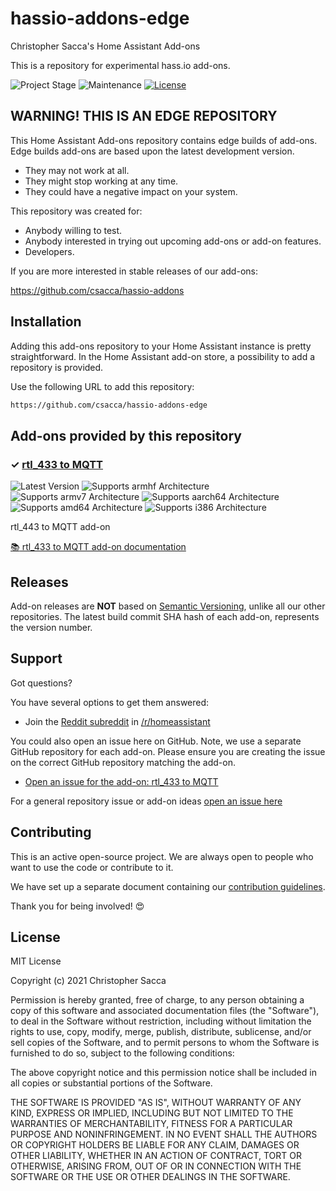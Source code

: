 # hassio-addons-edge

Christopher Sacca's Home Assistant Add-ons

This is a repository for experimental hass.io add-ons.

![Project Stage][project-stage-shield]
![Maintenance][maintenance-shield]
[![License][license-shield]](LICENSE.md)

## WARNING! THIS IS AN EDGE REPOSITORY

This Home Assistant Add-ons repository contains edge builds of add-ons. Edge
builds add-ons are based upon the latest development version.

- They may not work at all.
- They might stop working at any time.
- They could have a negative impact on your system.

This repository was created for:

- Anybody willing to test.
- Anybody interested in trying out upcoming add-ons or add-on features.
- Developers.

If you are more interested in stable releases of our add-ons:

<https://github.com/csacca/hassio-addons>

## Installation

Adding this add-ons repository to your Home Assistant instance is
pretty straightforward. In the Home Assistant add-on store,
a possibility to add a repository is provided.

Use the following URL to add this repository:

```txt
https://github.com/csacca/hassio-addons-edge
```

## Add-ons provided by this repository

### &#10003; [rtl_433 to MQTT][addon-rtl_433-mqtt]

![Latest Version][rtl_433-mqtt-version-shield]
![Supports armhf Architecture][rtl_433-mqtt-armhf-shield]
![Supports armv7 Architecture][rtl_433-mqtt-armv7-shield]
![Supports aarch64 Architecture][rtl_433-mqtt-aarch64-shield]
![Supports amd64 Architecture][rtl_433-mqtt-amd64-shield]
![Supports i386 Architecture][rtl_433-mqtt-i386-shield]

rtl_443 to MQTT add-on

[:books: rtl_433 to MQTT add-on documentation][addon-doc-rtl_433-mqtt]

## Releases

Add-on releases are **NOT** based on [Semantic Versioning][semver], unlike
all our other repositories. The latest build commit SHA hash of each
add-on, represents the version number.

## Support

Got questions?

You have several options to get them answered:

- Join the [Reddit subreddit][reddit] in [/r/homeassistant][reddit]

You could also open an issue here on GitHub. Note, we use a separate
GitHub repository for each add-on. Please ensure you are creating the issue
on the correct GitHub repository matching the add-on.

- [Open an issue for the add-on: rtl_433 to MQTT][rtl_433-mqtt-issue]

For a general repository issue or add-on ideas [open an issue here][issue]

## Contributing

This is an active open-source project. We are always open to people who want to
use the code or contribute to it.

We have set up a separate document containing our
[contribution guidelines](CONTRIBUTING.md).

Thank you for being involved! :heart_eyes:

## License

MIT License

Copyright (c) 2021 Christopher Sacca

Permission is hereby granted, free of charge, to any person obtaining a copy
of this software and associated documentation files (the "Software"), to deal
in the Software without restriction, including without limitation the rights
to use, copy, modify, merge, publish, distribute, sublicense, and/or sell
copies of the Software, and to permit persons to whom the Software is
furnished to do so, subject to the following conditions:

The above copyright notice and this permission notice shall be included in all
copies or substantial portions of the Software.

THE SOFTWARE IS PROVIDED "AS IS", WITHOUT WARRANTY OF ANY KIND, EXPRESS OR
IMPLIED, INCLUDING BUT NOT LIMITED TO THE WARRANTIES OF MERCHANTABILITY,
FITNESS FOR A PARTICULAR PURPOSE AND NONINFRINGEMENT. IN NO EVENT SHALL THE
AUTHORS OR COPYRIGHT HOLDERS BE LIABLE FOR ANY CLAIM, DAMAGES OR OTHER
LIABILITY, WHETHER IN AN ACTION OF CONTRACT, TORT OR OTHERWISE, ARISING FROM,
OUT OF OR IN CONNECTION WITH THE SOFTWARE OR THE USE OR OTHER DEALINGS IN THE
SOFTWARE.

[addon-rtl_433-mqtt]: https://github.com/csacca/addon-rtl_433-mqtt/tree/057353c
[addon-doc-rtl_433-mqtt]: https://github.com/csacca/addon-rtl_433-mqtt/blob/057353c/README.md
[rtl_433-mqtt-issue]: https://github.com/csacca/addon-rtl_433-mqtt/issues
[rtl_433-mqtt-version-shield]: https://img.shields.io/badge/version-057353c-blue.svg
[rtl_433-mqtt-aarch64-shield]: https://img.shields.io/badge/aarch64-yes-green.svg
[rtl_433-mqtt-amd64-shield]: https://img.shields.io/badge/amd64-yes-green.svg
[rtl_433-mqtt-armhf-shield]: https://img.shields.io/badge/armhf-yes-green.svg
[rtl_433-mqtt-armv7-shield]: https://img.shields.io/badge/armv7-yes-green.svg
[rtl_433-mqtt-i386-shield]: https://img.shields.io/badge/i386-yes-green.svg
[csacca]: https://github.com/csacca
[issue]: https://github.com/csacca/hassio-addons-edge/issues
[license-shield]: https://img.shields.io/github/license/csacca/hassio-addons-edge.svg
[maintenance-shield]: https://img.shields.io/maintenance/yes/2021.svg
[project-stage-shield]: https://img.shields.io/badge/project%20stage-experimental-yellow.svg
[reddit]: https://reddit.com/r/homeassistant
[semver]: http://semver.org/spec/v2.0.0.html
[third-party-addons]: https://home-assistant.io/hassio/installing_third_party_addons/